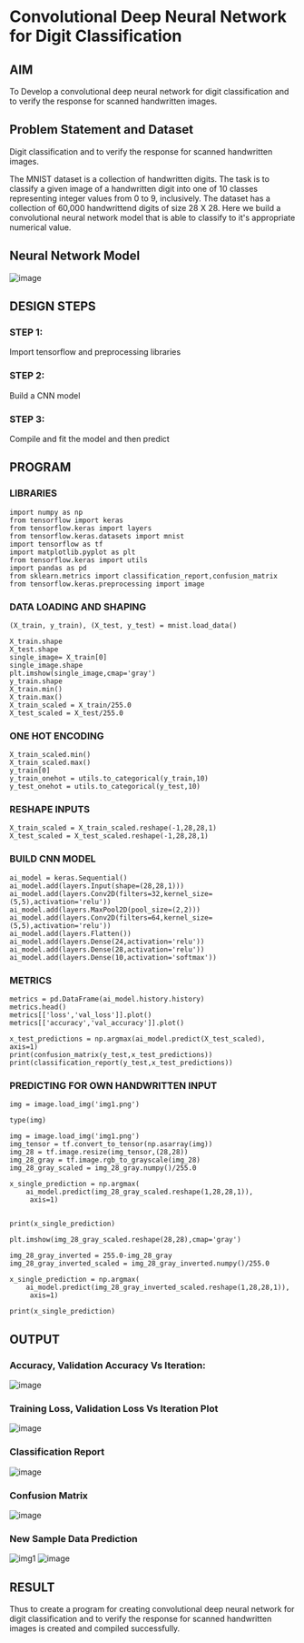 # Convolutional Deep Neural Network for Digit Classification

## AIM

To Develop a convolutional deep neural network for digit classification and to verify the response for scanned handwritten images.

## Problem Statement and Dataset
Digit classification and to verify the response for scanned handwritten images.

The MNIST dataset is a collection of handwritten digits. The task is to classify a given image of a handwritten digit into one of 10 classes representing integer values from 0 to 9, inclusively. The dataset has a collection of 60,000 handwrittend digits of size 28 X 28. Here we build a convolutional neural network model that is able to classify to it's appropriate numerical value.
## Neural Network Model

![image](https://github.com/balaji-21005757/mnist-classification/assets/94372294/0bca90c0-3e2f-47e0-bfde-6fe6189c8e5a)



## DESIGN STEPS

### STEP 1:
Import tensorflow and preprocessing libraries
### STEP 2:
Build a CNN model
### STEP 3:
Compile and fit the model and then predict


## PROGRAM
### LIBRARIES
```
import numpy as np
from tensorflow import keras
from tensorflow.keras import layers
from tensorflow.keras.datasets import mnist
import tensorflow as tf
import matplotlib.pyplot as plt
from tensorflow.keras import utils
import pandas as pd
from sklearn.metrics import classification_report,confusion_matrix
from tensorflow.keras.preprocessing import image
```
### DATA LOADING AND SHAPING
```
(X_train, y_train), (X_test, y_test) = mnist.load_data()

X_train.shape
X_test.shape
single_image= X_train[0]
single_image.shape
plt.imshow(single_image,cmap='gray')
y_train.shape
X_train.min()
X_train.max()
X_train_scaled = X_train/255.0
X_test_scaled = X_test/255.0
```
### ONE HOT ENCODING
```
X_train_scaled.min()
X_train_scaled.max()
y_train[0]
y_train_onehot = utils.to_categorical(y_train,10)
y_test_onehot = utils.to_categorical(y_test,10)
```
### RESHAPE INPUTS
```
X_train_scaled = X_train_scaled.reshape(-1,28,28,1)
X_test_scaled = X_test_scaled.reshape(-1,28,28,1)
```
### BUILD CNN MODEL
```
ai_model = keras.Sequential()
ai_model.add(layers.Input(shape=(28,28,1)))
ai_model.add(layers.Conv2D(filters=32,kernel_size=(5,5),activation='relu'))
ai_model.add(layers.MaxPool2D(pool_size=(2,2)))
ai_model.add(layers.Conv2D(filters=64,kernel_size=(5,5),activation='relu'))
ai_model.add(layers.Flatten())
ai_model.add(layers.Dense(24,activation='relu'))
ai_model.add(layers.Dense(28,activation='relu'))
ai_model.add(layers.Dense(10,activation='softmax'))
```
### METRICS
```
metrics = pd.DataFrame(ai_model.history.history)
metrics.head()
metrics[['loss','val_loss']].plot()
metrics[['accuracy','val_accuracy']].plot()

x_test_predictions = np.argmax(ai_model.predict(X_test_scaled), axis=1)
print(confusion_matrix(y_test,x_test_predictions))
print(classification_report(y_test,x_test_predictions))
```
### PREDICTING FOR OWN HANDWRITTEN INPUT
```
img = image.load_img('img1.png')

type(img)

img = image.load_img('img1.png')
img_tensor = tf.convert_to_tensor(np.asarray(img))
img_28 = tf.image.resize(img_tensor,(28,28))
img_28_gray = tf.image.rgb_to_grayscale(img_28)
img_28_gray_scaled = img_28_gray.numpy()/255.0

x_single_prediction = np.argmax(
    ai_model.predict(img_28_gray_scaled.reshape(1,28,28,1)),
     axis=1)


print(x_single_prediction)

plt.imshow(img_28_gray_scaled.reshape(28,28),cmap='gray')

img_28_gray_inverted = 255.0-img_28_gray
img_28_gray_inverted_scaled = img_28_gray_inverted.numpy()/255.0

x_single_prediction = np.argmax(
    ai_model.predict(img_28_gray_inverted_scaled.reshape(1,28,28,1)),
     axis=1)

print(x_single_prediction)
```
## OUTPUT
### Accuracy, Validation Accuracy Vs Iteration:
![image](https://github.com/balaji-21005757/mnist-classification/assets/94372294/17907f26-6657-4dfd-834c-11dafdfd27f2)

### Training Loss, Validation Loss Vs Iteration Plot

![image](https://github.com/balaji-21005757/mnist-classification/assets/94372294/a3066b09-8100-4e33-ae99-d8ffe15ce7f1)


### Classification Report

![image](https://github.com/balaji-21005757/mnist-classification/assets/94372294/2185895d-0459-47c4-a0db-61783121ca4e)


### Confusion Matrix

![image](https://github.com/balaji-21005757/mnist-classification/assets/94372294/ec75c998-6b3e-4dbc-a99e-eb408b988672)


### New Sample Data Prediction
![img1](https://github.com/balaji-21005757/mnist-classification/assets/94372294/4a406732-0ede-4149-b19f-3207de95c348)
![image](https://github.com/balaji-21005757/mnist-classification/assets/94372294/59a3629e-558e-479b-8184-f1cc46dbb544)



## RESULT
Thus to create a program for creating convolutional deep neural network for digit classification and to verify the response for scanned handwritten images is created and compiled successfully.
